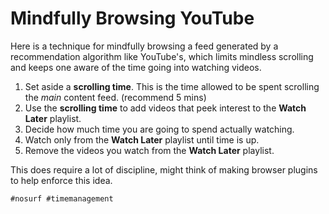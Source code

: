 # Mindfully Browsing YouTube

Here is a technique for mindfully browsing a feed generated by a
recommendation algorithm like YouTube's, which limits mindless scrolling
and keeps one aware of the time going into watching videos.

1. Set aside a **scrolling time**. This is the time allowed to be spent
   scrolling the *main* content feed. (recommend 5 mins)
1. Use the **scrolling time** to add videos that peek interest to the
   **Watch Later** playlist.
1. Decide how much time you are going to spend actually watching.
1. Watch only from the **Watch Later** playlist until time is up.
1. Remove the videos you watch from the **Watch Later** playlist.

This does require a lot of discipline, might think of making browser
plugins to help enforce this idea.

    #nosurf #timemanagement
